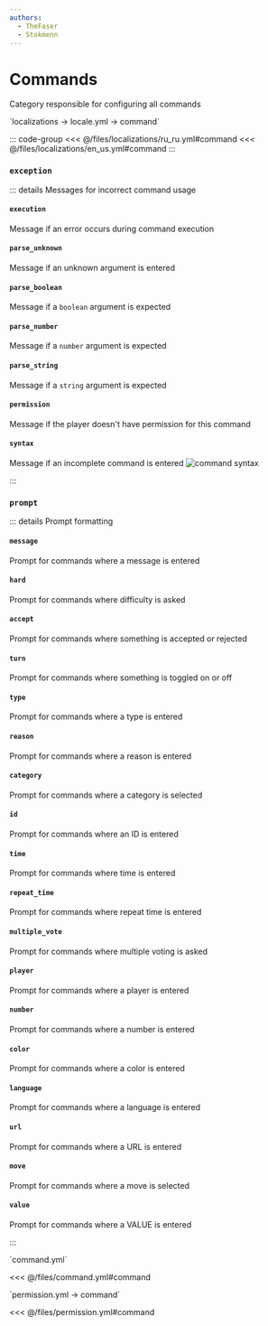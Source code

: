 ```yaml
---
authors:
  - TheFaser
  - Stokmenn
---
```


# Commands

Category responsible for configuring all commands

[//]: # (localization)
<!--@include: @/parts/words.md#localization--> 
<!--@include: @/parts/words.md#path--> `localizations → locale.yml → command`

<!--@include: @/parts/words.md#default--> 

::: code-group
<<< @/files/localizations/ru_ru.yml#command
<<< @/files/localizations/en_us.yml#command
:::

### `exception`

::: details Messages for incorrect command usage

#### `execution`

Message if an error occurs during command execution

#### `parse_unknown`

Message if an unknown argument is entered

#### `parse_boolean`

Message if a `boolean` argument is expected

#### `parse_number`

Message if a `number` argument is expected

#### `parse_string`

Message if a `string` argument is expected

#### `permission`

Message if the player doesn't have permission for this command

#### `syntax`

Message if an incomplete command is entered
![command syntax](/commandsyntax.png)

:::

### `prompt`

::: details Prompt formatting

#### `message`

Prompt for commands where a message is entered

#### `hard`

Prompt for commands where difficulty is asked

#### `accept`

Prompt for commands where something is accepted or rejected

#### `turn`

Prompt for commands where something is toggled on or off

#### `type`

Prompt for commands where a type is entered

#### `reason`

Prompt for commands where a reason is entered

#### `category`

Prompt for commands where a category is selected

#### `id`

Prompt for commands where an ID is entered

#### `time`

Prompt for commands where time is entered

#### `repeat_time`

Prompt for commands where repeat time is entered

#### `multiple_vote`

Prompt for commands where multiple voting is asked

#### `player`

Prompt for commands where a player is entered

#### `number`

Prompt for commands where a number is entered

#### `color`

Prompt for commands where a color is entered

#### `language`

Prompt for commands where a language is entered

#### `url`

Prompt for commands where a URL is entered

#### `move`

Prompt for commands where a move is selected

#### `value`

Prompt for commands where a VALUE is entered

:::

[//]: # (command.yml)
<!--@include: @/parts/words.md#setting-->
<!--@include: @/parts/words.md#path--> `command.yml`

<!--@include: @/parts/words.md#default-->
<<< @/files/command.yml#command

<!--@include: @/parts/enable.md-->

[//]: # (permission.yml)
<!--@include: @/parts/words.md#permission-->
<!--@include: @/parts/words.md#path--> `permission.yml → command`

<!--@include: @/parts/words.md#default-->
<<< @/files/permission.yml#command

<!--@include: @/parts/permission/permissionTier3.md-->